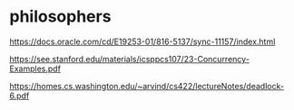 # philosophers

https://docs.oracle.com/cd/E19253-01/816-5137/sync-11157/index.html

https://see.stanford.edu/materials/icsppcs107/23-Concurrency-Examples.pdf

https://homes.cs.washington.edu/~arvind/cs422/lectureNotes/deadlock-6.pdf